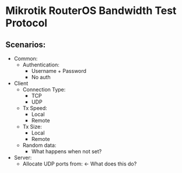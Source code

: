 # Mikrotik RouterOS Bandwidth Test Protocol

## Scenarios:
* Common:
  * Authentication:
    * Username + Password
    * No auth
* Client
  * Connection Type:
    * TCP
    * UDP
  * Tx Speed:
    * Local
    * Remote
  * Tx Size:
    * Local
    * Remote
  * Random data:
    * What happens when not set?
* Server:
  * Allocate UDP ports from: <- What does this do?
